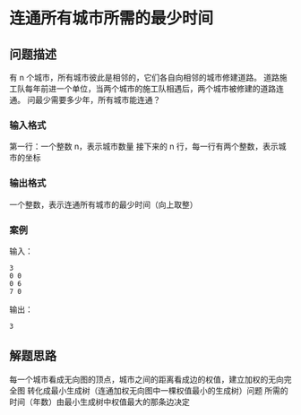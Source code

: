 # 连通所有城市所需的最少时间
## 问题描述
有 n 个城市，所有城市彼此是相邻的，它们各自向相邻的城市修建道路。
道路施工队每年前进一个单位，当两个城市的施工队相遇后，两个城市被修建的道路连通。
问最少需要多少年，所有城市能连通？

### 输入格式
第一行：一个整数 n，表示城市数量
接下来的 n 行，每一行有两个整数，表示城市的坐标

### 输出格式
一个整数，表示连通所有城市的最少时间（向上取整）

### 案例
输入：
```
3
0 0
0 6
7 0
```
输出：
```
3
```

## 解题思路
每一个城市看成无向图的顶点，城市之间的距离看成边的权值，建立加权的无向完全图
转化成最小生成树（连通加权无向图中一棵权值最小的生成树）问题
所需的时间（年数）由最小生成树中权值最大的那条边决定
